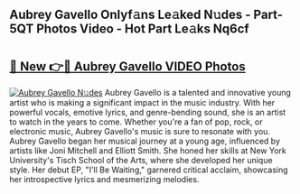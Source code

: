 ## Aubrey Gavello Onlyf𝚊ns Le𝚊ked N𝚞des - Part-5QT Photos Video - Hot Part Le𝚊ks Nq6cf

# <h2><a href="http://ac20708.deff.icu/?id=Aubrey+Gavello">🔗 New 👉🔴 Aubrey Gavello VIDEO Photos</a></h2>

[![Aubrey Gavello N𝚞des](https://i.imgur.com/rIISA9y.gif)](http://ac20708.deff.icu/?id=Aubrey+Gavello)
Aubrey Gavello is a talented and innovative young artist who is making a significant impact in the music industry. With her powerful vocals, emotive lyrics, and genre-bending sound, she is an artist to watch in the years to come. Whether you're a fan of pop, rock, or electronic music, Aubrey Gavello's music is sure to resonate with you. Aubrey Gavello began her musical journey at a young age, influenced by artists like Joni Mitchell and Elliott Smith. She honed her skills at New York University's Tisch School of the Arts, where she developed her unique style. Her debut EP, "I'll Be Waiting," garnered critical acclaim, showcasing her introspective lyrics and mesmerizing melodies.
